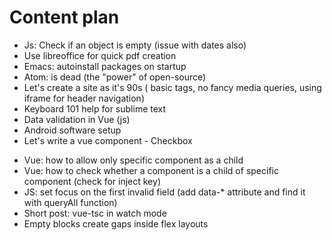 # Content plan

+ Js: Check if an object is empty (issue with dates also)
+ Use libreoffice for quick pdf creation
+ Emacs: autoinstall packages on startup
+ Atom: is dead (the "power" of open-source)
+ Let's create a site as it's 90s ( basic tags, no fancy media queries, using iframe for header navigation)
+ Keyboard 101 help for sublime text
+ Data validation in Vue (js)
+ Android software setup
+ Let's write a vue component - Checkbox
- Vue: how to allow only specific component as a child
- Vue: how to check whether a component is a child of specific component (check for inject key)
- JS: set focus on the first invalid field (add data-* attribute and find it with queryAll function)
- Short post: vue-tsc in watch mode
- Empty blocks create gaps inside flex layouts
